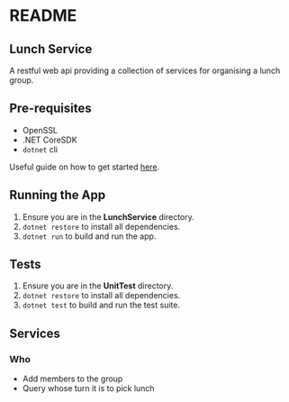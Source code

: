# README

##  Lunch Service

A restful web api providing a collection of services for organising a lunch group.

## Pre-requisites

- OpenSSL
- .NET CoreSDK
- `dotnet` cli

Useful guide on how to get started [here](https://www.microsoft.com/net/core#macos).

## Running the App

1. Ensure you are in the **LunchService** directory.
2. `dotnet restore` to install all dependencies.
3. `dotnet run` to build and run the app.

## Tests

1. Ensure you are in the **UnitTest** directory.
2. `dotnet restore` to install all dependencies.
3. `dotnet test` to build and run the test suite.

## Services

### Who
- Add members to the group
- Query whose turn it is to pick lunch
